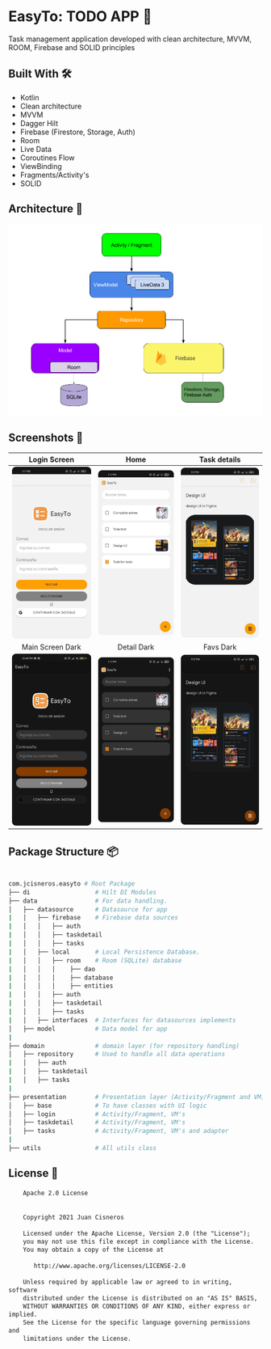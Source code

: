 # EasyTo: TODO APP 📝
 Task management application developed with clean architecture, MVVM, ROOM, Firebase and SOLID principles

## Built With 🛠

- Kotlin
- Clean architecture
- MVVM
- Dagger Hilt
- Firebase (Firestore, Storage, Auth)
- Room
- Live Data
- Coroutines Flow
- ViewBinding
- Fragments/Activity's
- SOLID

## Architecture 📐

![Test Image 4](screenshots/architecture_app.png)

## Screenshots 📱

| Login Screen | Home |  Task details |
|:-:|:-:|:-:|
| ![Fist](screenshots/easyto_login_sc_white.png?raw=true) | ![3](screenshots/easyto_home_sc_white.png?raw=true) | ![3](screenshots/easyto_task_sc_white.png?raw=true) |
| Main Screen Dark | Detail Dark |  Favs Dark |
| ![4](screenshots/easyto_login_sc_black.png?raw=true) | ![5](screenshots/easyto_home_sc_black.png?raw=true) | ![6](screenshots/easyto_task_sc_black.png?raw=true) |

## Package Structure 📦

```bash

com.jcisneros.easyto # Root Package
├── di                  # Hilt DI Modules 
├── data                # For data handling.
│   ├── datasource      # Datasource for app
|   │   ├── firebase    # Firebase data sources
|   │   │   ├── auth    
|   │   │   ├── taskdetail
|   │   │   ├── tasks
|   │   ├── local       # Local Persistence Database.
|   │   │   ├── room    # Room (SQLite) database
|   │   │   │    ├── dao    
|   │   │   │    ├── database    
|   │   │   │    ├── entities
|   │   │   ├── auth    
|   │   │   ├── taskdetail
|   │   │   ├── tasks
|   │   ├── interfaces  # Interfaces for datasources implements
│   ├── model           # Data model for app
|
├── domain              # domain layer (for repository handling)
│   ├── repository      # Used to handle all data operations
|   │   ├── auth    
|   │   ├── taskdetail
|   │   ├── tasks
|
├── presentation        # Presentation layer (Activity/Fragment and VM)
│   ├── base            # To have classes with UI logic
│   ├── login           # Activity/Fragment, VM's
│   ├── taskdetail      # Activity/Fragment, VM's
│   ├── tasks           # Activity/Fragment, VM's and adapter
|
├── utils               # All utils class

```

## License 🔖
```
    Apache 2.0 License


    Copyright 2021 Juan Cisneros

    Licensed under the Apache License, Version 2.0 (the "License");
    you may not use this file except in compliance with the License.
    You may obtain a copy of the License at

       http://www.apache.org/licenses/LICENSE-2.0

    Unless required by applicable law or agreed to in writing, software
    distributed under the License is distributed on an "AS IS" BASIS,
    WITHOUT WARRANTIES OR CONDITIONS OF ANY KIND, either express or implied.
    See the License for the specific language governing permissions and
    limitations under the License.

```
